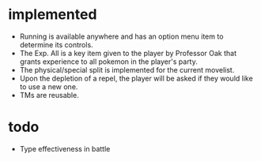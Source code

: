 # implemented
* Running is available anywhere and has an option menu item to determine its controls.
* The Exp. All is a key item given to the player by Professor Oak that grants experience to all pokemon in the player's party.
* The physical/special split is implemented for the current movelist.
* Upon the depletion of a repel, the player will be asked if they would like to use a new one.
* TMs are reusable.

# todo
* Type effectiveness in battle
